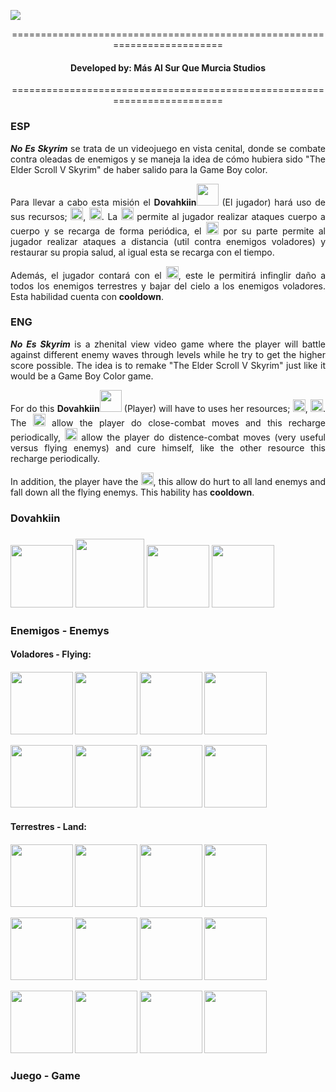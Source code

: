 <img src="https://github.com/pablma13/This-is-not-Skyrim/blob/master/sprites/Titulos-Arte/titulo.png"></img>


<p align="center">=========================================================================</p>
<h4 align="center">Developed by: Más Al Sur Que Murcia Studios</h4>
<p align="center">=========================================================================</p>


<h3>ESP</h3>
<p align="justify"> <i><b>No Es Skyrim</b></i> se trata de un videojuego en vista cenital, donde se combate contra oleadas de enemigos y se maneja la idea de cómo hubiera sido "The Elder Scroll V Skyrim" de haber salido para la Game Boy color.</p>

<p align="justify">Para llevar a cabo esta misión el <b>Dovahkiin</b><img src="https://github.com/pablma13/This-is-not-Skyrim/blob/master/sprites/Dovah/DovahFrente/DovahFrente.gif" windth="35" height="35"></img> (El jugador) hará uso de sus recursos; <img src="https://github.com/pablma13/This-is-not-Skyrim/blob/master/sprites/Interfaz/Stamina/gitstamina.gif"  windth="20" height="20"></img>, <img src="https://github.com/pablma13/This-is-not-Skyrim/blob/master/sprites/Interfaz/Mana/gitmana.gif"  windth="20" height="20"></img>. La <img src="https://github.com/pablma13/This-is-not-Skyrim/blob/master/sprites/Interfaz/Stamina/gitstamina.gif"  windth="20" height="20"></img> permite al jugador realizar ataques cuerpo a cuerpo y se recarga de forma periódica, el <img src="https://github.com/pablma13/This-is-not-Skyrim/blob/master/sprites/Interfaz/Mana/gitmana.gif"  windth="20" height="20"></img> por su parte permite al jugador realizar ataques a distancia (util contra enemigos voladores) y restaurar su propia salud, al igual esta se recarga con el tiempo.</p>

<p align="justify">Además, el jugador contará con el <img src="https://github.com/pablma13/This-is-not-Skyrim/blob/master/sprites/Interfaz/Thu'um/gitthuum.gif"  windth="20" height="20"></img>, este le permitirá infinglir daño a todos los enemigos terrestres y bajar del cielo a los enemigos voladores. Esta habilidad cuenta con <b>cooldown</b>.</p>


<h3>ENG</h3>
<p align="justify"> <i><b>No Es Skyrim</b></i> is a zhenital view video game where the player will battle against different enemy waves through levels while he try to get the higher score possible. The idea is to remake "The Elder Scroll V Skyrim" just like it would be a Game Boy Color game.</p>

<p align="justify">For do this <b>Dovahkiin</b><img src="https://github.com/pablma13/This-is-not-Skyrim/blob/master/sprites/Dovah/DovahFrente/DovahFrente.gif" windth="35" height="35"></img> (Player) will have to uses her resources; <img src="https://github.com/pablma13/This-is-not-Skyrim/blob/master/sprites/Interfaz/Stamina/gitstamina.gif"  windth="20" height="20"></img>, <img src="https://github.com/pablma13/This-is-not-Skyrim/blob/master/sprites/Interfaz/Mana/gitmana.gif"  windth="20" height="20"></img>. The <img src="https://github.com/pablma13/This-is-not-Skyrim/blob/master/sprites/Interfaz/Stamina/gitstamina.gif"  windth="20" height="20"></img> allow the player do close-combat moves and this recharge periodically, <img src="https://github.com/pablma13/This-is-not-Skyrim/blob/master/sprites/Interfaz/Mana/gitmana.gif"  windth="20" height="20"></img> allow the player do distence-combat moves (very useful versus flying enemys) and cure himself, like the other resource this recharge periodically.</p>

<p align="justify">In addition, the player have the <img src="https://github.com/pablma13/This-is-not-Skyrim/blob/master/sprites/Interfaz/Thu'um/gitthuum.gif"  windth="20" height="20"></img>, this allow do hurt to all land enemys and fall down all the flying enemys. This hability has <b>cooldown</b>.</p>

<h3>Dovahkiin<h3>
<img src="https://github.com/pablma13/This-is-not-Skyrim/blob/master/sprites/Dovah/DovahIzq/DovahIzq.gif" windth="100" height="100"></img>
<img src="https://github.com/pablma13/This-is-not-Skyrim/blob/master/sprites/Dovah/DovahFrente/DovahFrente.gif" windth="110" height="110"></img>
<img src="https://github.com/pablma13/This-is-not-Skyrim/blob/master/sprites/Dovah/DovahEspalda/DovahEspalda.gif" windth="100" height="100"></img>
<img src="https://github.com/pablma13/This-is-not-Skyrim/blob/master/sprites/Dovah/DovahDrch/DovahDrch.gif" windth="100" height="100"></img>
<h3>Enemigos - Enemys</h3>

<h4>Voladores - Flying: <h4>
<img src="https://github.com/pablma13/This-is-not-Skyrim/blob/master/sprites/Enemigos/VolAmarilloIquierda.gif" windth="100" height="100"></img>
<img src="https://github.com/pablma13/This-is-not-Skyrim/blob/master/sprites/Enemigos/VolAmarilloFrente.gif" windth="100" height="100"></img>
<img src="https://github.com/pablma13/This-is-not-Skyrim/blob/master/sprites/Enemigos/VolAmarilloEspaldas.gif" windth="100" height="100"></img>
<img src="https://github.com/pablma13/This-is-not-Skyrim/blob/master/sprites/Enemigos/VolAmarilloDerecha.gif" windth="100" height="100"></img>

<img src="https://github.com/pablma13/This-is-not-Skyrim/blob/master/sprites/Enemigos/VolBlancoIzquierda.gif" windth="100" height="100"></img>
<img src="https://github.com/pablma13/This-is-not-Skyrim/blob/master/sprites/Enemigos/VolBlancoFrente.gif" windth="100" height="100"></img>
<img src="https://github.com/pablma13/This-is-not-Skyrim/blob/master/sprites/Enemigos/VolBlancoEspaldas.gif" windth="100" height="100"></img>
<img src="https://github.com/pablma13/This-is-not-Skyrim/blob/master/sprites/Enemigos/VolBlancoDerecha.gif" windth="100" height="100"></img>
<h4>Terrestres - Land: <h4>
<img src="https://github.com/pablma13/This-is-not-Skyrim/blob/master/sprites/Enemigos/TerAmarilloIquierda.gif" windth="100" height="100"></img>
<img src="https://github.com/pablma13/This-is-not-Skyrim/blob/master/sprites/Enemigos/TerAmarilloFrente.gif" windth="100" height="100"></img>
<img src="https://github.com/pablma13/This-is-not-Skyrim/blob/master/sprites/Enemigos/TerAmarilloEspaldas.gif" windth="100" height="100"></img>
<img src="https://github.com/pablma13/This-is-not-Skyrim/blob/master/sprites/Enemigos/TerAmarilloDerecha.gif" windth="100" height="100"></img>

<img src="https://github.com/pablma13/This-is-not-Skyrim/blob/master/sprites/Enemigos/TerAzulIzquierda.gif" windth="100" height="100"></img>
<img src="https://github.com/pablma13/This-is-not-Skyrim/blob/master/sprites/Enemigos/TerAzulFrente.gif" windth="100" height="100"></img>
<img src="https://github.com/pablma13/This-is-not-Skyrim/blob/master/sprites/Enemigos/TerAzulEspaldas.gif" windth="100" height="100"></img>
<img src="https://github.com/pablma13/This-is-not-Skyrim/blob/master/sprites/Enemigos/TerAzulDerecha.gif" windth="100" height="100"></img>

<img src="https://github.com/pablma13/This-is-not-Skyrim/blob/master/sprites/Enemigos/TerAzulIzquierda2.gif" windth="100" height="100"></img>
<img src="https://github.com/pablma13/This-is-not-Skyrim/blob/master/sprites/Enemigos/TerAzulFrente2.gif" windth="100" height="100"></img>
<img src="https://github.com/pablma13/This-is-not-Skyrim/blob/master/sprites/Enemigos/TerAzulEspaldas2.gif" windth="100" height="100"></img>
<img src="https://github.com/pablma13/This-is-not-Skyrim/blob/master/sprites/Enemigos/TerAzulDerecha2.gif" windth="100" height="100"></img>
<h3>Juego - Game</h3>
